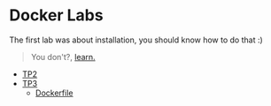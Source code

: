 # Docker Labs


The first lab was about installation, you should know how to do that :)

> You don't?, [learn.](install-linked.md)
- [TP2](TP2-Commandes-base.pdf)
- [TP3](TP3-Création-propres-images.pdf)
  - [Dockerfile](Dockerfile)
